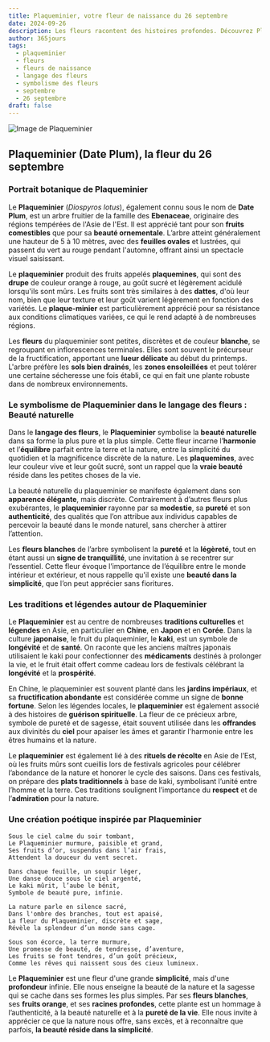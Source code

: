 ```yaml
---
title: Plaqueminier, votre fleur de naissance du 26 septembre
date: 2024-09-26
description: Les fleurs racontent des histoires profondes. Découvrez Plaqueminier, votre fleur de naissance du 26 septembre, ses symboles et récits fascinants. Plongez dans sa signification et son langage unique dans l'art floral.
author: 365jours
tags:
  - plaqueminier
  - fleurs
  - fleurs de naissance
  - langage des fleurs
  - symbolisme des fleurs
  - septembre
  - 26 septembre
draft: false
---
```


![Image de Plaqueminier](https://cdn.pixabay.com/photo/2016/07/21/12/25/gamkkot-1532393_640.jpg#center)


## Plaqueminier (Date Plum), la fleur du 26 septembre

### Portrait botanique de Plaqueminier

Le **Plaqueminier** (_Diospyros lotus_), également connu sous le nom de **Date Plum**, est un arbre fruitier de la famille des **Ebenaceae**, originaire des régions tempérées de l'Asie de l'Est. Il est apprécié tant pour son **fruits comestibles** que pour sa **beauté ornementale**. L’arbre atteint généralement une hauteur de 5 à 10 mètres, avec des **feuilles ovales** et lustrées, qui passent du vert au rouge pendant l'automne, offrant ainsi un spectacle visuel saisissant.

Le **plaqueminier** produit des fruits appelés **plaquemines**, qui sont des **drupe** de couleur orange à rouge, au goût sucré et légèrement acidulé lorsqu'ils sont mûrs. Les fruits sont très similaires à des **dattes**, d'où leur nom, bien que leur texture et leur goût varient légèrement en fonction des variétés. Le **plaque-minier** est particulièrement apprécié pour sa résistance aux conditions climatiques variées, ce qui le rend adapté à de nombreuses régions.

Les **fleurs** du plaqueminier sont petites, discrètes et de couleur **blanche**, se regroupant en inflorescences terminales. Elles sont souvent le précurseur de la fructification, apportant une **lueur délicate** au début du printemps. L'arbre préfère les **sols bien drainés**, les **zones ensoleillées** et peut tolérer une certaine sécheresse une fois établi, ce qui en fait une plante robuste dans de nombreux environnements.

### Le symbolisme de Plaqueminier dans le langage des fleurs : Beauté naturelle

Dans le **langage des fleurs**, le **Plaqueminier** symbolise la **beauté naturelle** dans sa forme la plus pure et la plus simple. Cette fleur incarne l’**harmonie** et l’**équilibre** parfait entre la terre et la nature, entre la simplicité du quotidien et la magnificence discrète de la nature. Les **plaquemines**, avec leur couleur vive et leur goût sucré, sont un rappel que la **vraie beauté** réside dans les petites choses de la vie.

La beauté naturelle du plaqueminier se manifeste également dans son **apparence élégante**, mais discrète. Contrairement à d’autres fleurs plus exubérantes, le **plaqueminier** rayonne par sa **modestie**, sa **pureté** et son **authenticité**, des qualités que l’on attribue aux individus capables de percevoir la beauté dans le monde naturel, sans chercher à attirer l’attention.

Les **fleurs blanches** de l’arbre symbolisent la **pureté** et la **légèreté**, tout en étant aussi un **signe de tranquillité**, une invitation à se recentrer sur l’essentiel. Cette fleur évoque l’importance de l’équilibre entre le monde intérieur et extérieur, et nous rappelle qu'il existe une **beauté dans la simplicité**, que l’on peut apprécier sans fioritures.

### Les traditions et légendes autour de Plaqueminier

Le **Plaqueminier** est au centre de nombreuses **traditions culturelles** et **légendes** en Asie, en particulier en **Chine**, en **Japon** et en **Corée**. Dans la culture **japonaise**, le fruit du plaqueminier, le **kaki**, est un symbole de **longévité** et de **santé**. On raconte que les anciens maîtres japonais utilisaient le kaki pour confectionner des **médicaments** destinés à prolonger la vie, et le fruit était offert comme cadeau lors de festivals célébrant la **longévité** et la **prospérité**.

En Chine, le plaqueminier est souvent planté dans les **jardins impériaux**, et sa **fructification abondante** est considérée comme un signe de **bonne fortune**. Selon les légendes locales, le **plaqueminier** est également associé à des histoires de **guérison spirituelle**. La fleur de ce précieux arbre, symbole de pureté et de sagesse, était souvent utilisée dans les **offrandes** aux divinités du **ciel** pour apaiser les âmes et garantir l'harmonie entre les êtres humains et la nature.

Le **plaqueminier** est également lié à des **rituels de récolte** en Asie de l’Est, où les fruits mûrs sont cueillis lors de festivals agricoles pour célébrer l’abondance de la nature et honorer le cycle des saisons. Dans ces festivals, on prépare des **plats traditionnels** à base de kaki, symbolisant l’unité entre l’homme et la terre. Ces traditions soulignent l’importance du **respect** et de l’**admiration** pour la nature.

### Une création poétique inspirée par Plaqueminier

```
Sous le ciel calme du soir tombant,  
Le Plaqueminier murmure, paisible et grand,  
Ses fruits d’or, suspendus dans l’air frais,  
Attendent la douceur du vent secret.

Dans chaque feuille, un soupir léger,  
Une danse douce sous le ciel argenté,  
Le kaki mûrit, l’aube le bénit,  
Symbole de beauté pure, infinie.

La nature parle en silence sacré,  
Dans l'ombre des branches, tout est apaisé,  
La fleur du Plaqueminier, discrète et sage,  
Révèle la splendeur d’un monde sans cage.

Sous son écorce, la terre murmure,  
Une promesse de beauté, de tendresse, d’aventure,  
Les fruits se font tendres, d’un goût précieux,  
Comme les rêves qui naissent sous des cieux lumineux.
```

Le **Plaqueminier** est une fleur d'une grande **simplicité**, mais d'une **profondeur** infinie. Elle nous enseigne la beauté de la nature et la sagesse qui se cache dans ses formes les plus simples. Par ses **fleurs blanches**, ses **fruits orange**, et ses **racines profondes**, cette plante est un hommage à l’authenticité, à la beauté naturelle et à la **pureté de la vie**. Elle nous invite à apprécier ce que la nature nous offre, sans excès, et à reconnaître que parfois, **la beauté réside dans la simplicité**.

